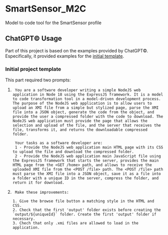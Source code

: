 # SmartSensor_M2C

Model to code tool for the SmartSensor profile

## ChatGPT&copy; Usage

Part of this project is based on the examples provided by ChatGPT&copy;. Especifically, it provided examples for the [initial template](#initial-project-template).

### Initial project template

This part required two prompts:

1. ```
    You are a software developer writing a simple NodeJS web application in Node 18 using the ExpressJS framework. It is a model to code transformation tool in a model-driven development process. The purpose of the NodeJS web application is to allow users to upload an XMI file from a simple but stylized page, parse the XMI file into a JSON object, generate the code from the object, and provide the user a compressed folder with the code to download. The NodeJS web application must provide the page that allows the selection and upload of the file, and the server that receives the file, transforms it, and returns the downloadable compressed folder.

    Your tasks as a software developer are:
    1 - Provide the NodeJS web application main HTML page with its CSS to upload the file and download the compressed folder.
    2 - Provide the NodeJS web application main JavaScript file using the ExpressJS framework that starts the server, provides the main HTML page from the <GET /home> path, and allows to receive the uploaded XMI file from the <POST /file> path. The <POST /file> path must parse the XMI file into a JSON object, save it as a file into a folder with a unique ID in the server, compress the folder, and return it for download.
    ```

2. ```
    Make these improvements:

   1. Give the browse file button a matching style in the HTML and CSS.
   2. Check that the first 'output' folder exists before creating the `output/${uniqueId}` folder. Create the first 'output' folder if necessary.
   3. Chech that only .xmi files are allowed to load in the application.
    ```